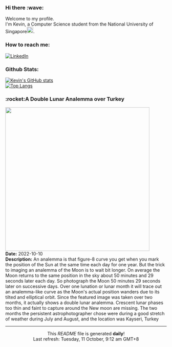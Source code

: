 <h3>Hi there :wave:</h3>

Welcome to my profile.   
I'm Kevin, a Computer Science student from the National University of Singapore<img src="https://img.icons8.com/color/96/000000/singapore-circular.png" width="20px"/>.</p>

<h3>How to reach me: </h3>
<a href="https://www.linkedin.com/in/kevin-foong/"><img alt="LinkedIn" src="https://img.shields.io/badge/linkedin-%230077B5.svg?&style=for-the-badge&logo=linkedin&logoColor=white" /></a> 

<h3>Github Stats: </h3> 

[![Kevin's GitHub stats](https://github-readme-stats.vercel.app/api?username=kevin9foong&theme=tokyonight)](https://github.com/anuraghazra/github-readme-stats) <br/>
[![Top Langs](https://github-readme-stats.vercel.app/api/top-langs/?username=kevin9foong&layout=compact&theme=tokyonight)](https://github.com/anuraghazra/github-readme-stats)

<h3>:rocket:A Double Lunar Analemma over Turkey</h3> 
<img width="450" src="https:&#x2F;&#x2F;apod.nasa.gov&#x2F;apod&#x2F;image&#x2F;2210&#x2F;LunarAnalemma_Turksoy_6755.jpg" /><br/>
<b>Date:</b> 2022-10-10<br/>
<b>Description:</b> An analemma is that figure-8 curve you get when you mark the position of the Sun at the same time each day for one year. But the trick to imaging an analemma of the Moon is to wait bit longer. On average the Moon returns to the same position in the sky about 50 minutes and 29 seconds later each day. So photograph the Moon 50 minutes 29 seconds later on successive days. Over one lunation or lunar month it will trace out an analemma-like curve as the Moon&#39;s actual position wanders due to its tilted and elliptical orbit. Since the featured image was taken over two months, it actually shows a double lunar analemma.  Crescent lunar phases too thin and faint to capture around the New moon are missing. The two months the persistent astrophotographer chose were during a good stretch of weather during July and August, and the location was Kayseri, Turkey<br/>

------------
<p align="center">This <i>README</i> file is generated <b>daily</b>!</br>
Last refresh: Tuesday, 11 October, 9:12 am GMT+8<br />